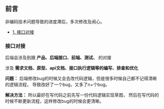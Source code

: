 ## 前言
非编码技术问题导致的进度滞后，多次修改及闹心。

- [1. 接口对接](#1)









### <span id="1">接口对接</span>
后端会涉及到跟 **产品、后端接口、前端、测试、** 的对接

涉及 **需求文档、原型、api文档、接口执行逻辑等的编写、排查和优化**

**问题：** 后端修改bug的时候又会去改代码逻辑，但是很多时候自己都不记得清晰的逻辑流程，
导致改好了一个bug，又多了n+个bug。

**解决方法：** 所以最好在写代码之前先写一份代码逻辑实现草图，
然后在写代码的时候不断更新流程，这样修改bug的时候会更清晰。

